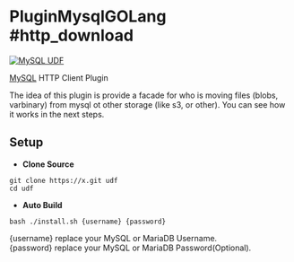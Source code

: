 # PluginMysqlGOLang #http_download
[![MySQL UDF](https://img.shields.io/badge/MySQL-UDF-blue.svg)](https://dev.mysql.com/)

[MySQL](https://dev.mysql.com/) HTTP Client Plugin

The idea of this plugin is provide a facade for who is moving files (blobs, varbinary) from mysql ot other storage (like s3, or other). You can see how it works in the next steps.

Setup 
---
- **Clone Source**
```shell
git clone https://x.git udf
cd udf
```

- **Auto Build**
```shell
bash ./install.sh {username} {password}
```

{username} replace your MySQL or MariaDB Username.  
{password} replace your MySQL or MariaDB Password(Optional).
